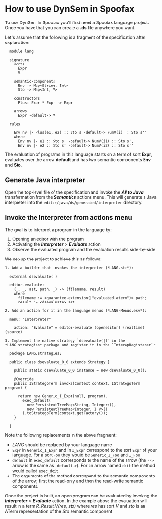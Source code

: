 
# How to use DynSem in Spoofax

To use DynSem in Spoofax you'll first need a Spoofax language project. Once you have that you can create a **.ds** file anywhere you want.

Let's assume that the following is a fragment of the specification after explanation:

```
  module lang

  signature
    sorts
      Expr
      V

    semantic-components
      Env -> Map<String, Int>
      Sto -> Map<Int, V>

    constructors
      Plus: Expr * Expr -> Expr

    arrows
      Expr -default-> V

  rules

    Env nv |- Plus(e1, e2) :: Sto s -default-> NumV(i) :: Sto s''
    where
      Env nv |- e1 :: Sto s  -default-> NumV(i1) :: Sto s',
      Env nv |- e2 :: Sto s' -default-> NumV(i2) :: Sto s''

```

The evaluation of programs in this language starts on a term of sort **Expr**, evaluates over the arrow **default** and has two semantic components **Env** and **Sto**.

## Generate Java interpreter

Open the top-level file of the specification and invoke the ***All to Java*** transformation from the ***Semantics*** actions menu. This will generate a Java interpreter into the `editor/java/ds/generated/interpreter` directory.

## Invoke the interpreter from actions menu

The goal is to interpret a program in the language by:

1. Opening an editor with the program
2. Activating the ***Interpreter*** > ***Evaluate*** action
3. Observe the evaluated program and the evaluation results side-by-side

We set-up the project to achieve this as follows:

	1. Add a builder that invokes the interpreter (*LANG.str*):
```
  external dsevaluate(|)

  editor-evaluate:
    (_, _, ast, path, _) -> (filename, result)
    where
      filename := <guarantee-extension(|"evaluated.aterm")> path;
      result := <dsevaluate> ast
```
	2. Add an action for it in the language menus (*LANG-Menus.esv*):
```
  menu: "Interpreter"

    action: "Evaluate" = editor-evaluate (openeditor) (realtime) (source)
```
	3. Implement the native strategy `dsevaluate(|)` in the *LANG.strategies* package and register it in the `InteropRegisterer`:
```
  package LANG.strategies;

  public class dsevaluate_0_0 extends Strategy {

    public static dsevaluate_0_0 instance = new dsevaluate_0_0();

    @Override
    public IStrategoTerm invoke(Context context, IStrategoTerm program) {

      return new Generic_I_Expr(null, program).
        exec_default(
          new PersistentTreeMap<String, Integer>(),
          new PersistentTreeMap<Integer, I_V>()
        ).toStrategoTerm(context.getFactory());
    }

  }
```

Note the following replacements in the above fragment:
	
* *LANG* should be replaced by your language name
* `Expr` in `Generic_I_Expr` and in `I_Expr` correspond to the sort `Expr` of your language. For a sort `Foo` they would be `Generic_I_Foo` and `I_Foo`
* `default` in `exec_default` corresponds to the name of the arrow (the `-->` arrow is the same as `-default->`). For an arrow named `doit` the method would called `exec_doit`.
* The arguments of the method correspond to the semantic components of the arrow, first the read-only and then the read-write semantic components.

Once the project is built, an open program can be evaluated by invoking the ***Interpreter*** > ***Evaluate*** action. In the example above the evaluation will result in a term *R_Result_V(res, sto)* where *res* has sort *V* and *sto* is an ATerm representation of the *Sto* semantic component
